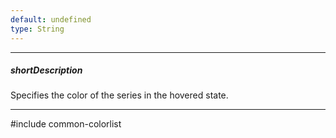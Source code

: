 ```yaml
---
default: undefined
type: String
---
```

---
##### shortDescription
Specifies the color of the series in the hovered state.

---
#include common-colorlist